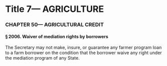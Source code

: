 
# Title 7— AGRICULTURE
### CHAPTER 50— AGRICULTURAL CREDIT
#### § 2006. Waiver of mediation rights by borrowers

The Secretary may not make, insure, or guarantee any farmer program loan to a farm borrower on the condition that the borrower waive any right under the mediation program of any State.
